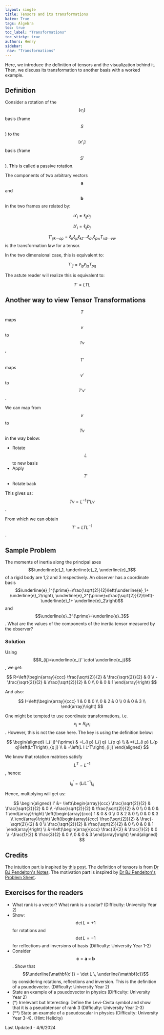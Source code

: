 ```yaml
---
layout: single
title: Tensors and its transformations 
katex: True
tags: Algebra
toc: true
toc_label: "Transformations"
toc_sticky: true
authors: Henry
sidebar:
 nav: "Transformations"
---
```


Here, we introduce the definition of tensors and the visualization behind it. Then, we discuss its transformation to another basis with a worked example. 

## Definition

Consider a rotation of the $$\{e_i\}$$ basis (frame $$S$$) to the $$\{e'_i\}$$ basis (frame $$S'$$). This is called a passive rotation.

The components of two arbitrary vectors $$\mathbf{a}$$ and $$\mathbf{b}$$ in the two frames are related by:

$$a'_i = \ell_{ij} a_j$$ 

$$b'_i = \ell_{ij} b_j$$

$$T'_{ijk\cdots op} = \ell_{ir} \ell_{js} \ell_{kt} \cdots \ell_{ov} \ell_{pw} T_{rst\cdots vw}$$ is the transformation law for a tensor. 

In the two dimensional case, this is equivalent to:

$$T'_{ij} = \ell_{ip} \ell_{jq} T_{pq}$$

The astute reader will realize this is equivalent to: 

$$T'=LTL$$

## Another way to view Tensor Transformations

$$T$$ maps $$v$$ to $$Tv$$,

$$T'$$ maps $$v'$$ to $$T'v'$$.

We can map from $$v$$ to $$Tv$$ in the way below:

 -  Rotate $$L$$ to new basis
 -  Apply $$T'$$
 -  Rotate back

This gives us: $$Tv=L^{-1}T'Lv$$. 

From which we can obtain $$T'=LTL^{-1}$$. 

## Sample Problem

The moments of inertia along the principal axes $$\underline{e}_1, \underline{e}_2, \underline{e}_3$$ of a rigid body are 1,2 and 3 respectively.  An observer has a coordinate basis $$\underline{e}_1^{\prime}=\frac{\sqrt{2}}{2}\left(\underline{e}_1+ \underline{e}_2\right), \underline{e}_2^{\prime}=\frac{\sqrt{2}}{2}\left(-\underline{e}_1+ \underline{e}_2\right)$$ and $$\underline{e}_3^{\prime}=\underline{e}_3$$. What are the values of the components of the inertia tensor measured by the observer? 


### Solution

Using $$R_{ij}=\underline{e_i}' \cdot \underline{e_j}$$, we get:

$$
R=\left(\begin{array}{ccc}
\frac{\sqrt{2}}{2} & \frac{\sqrt{2}}{2} & 0 \\
-\frac{\sqrt{2}}{2} & \frac{\sqrt{2}}{2} & 0 \\
0 & 0 & 1
\end{array}\right)
$$

And also:

$$
I=\left(\begin{array}{ccc}
1 & 0 & 0 \\
0 & 2 & 0 \\
0 & 0 & 3 \\
\end{array}\right) 
$$


One might be tempted to use coordinate transformations, i.e. $$x_j=R_{ij} x_i$$. However, this is not the case here. The key is using the definition below:

$$
\begin{aligned}
I_{i j}^{\prime} & =l_{i p} l_{j q} I_{p q} \\
& =(L)_{i p} I_{p q}\left(L^T\right)_{q j} \\
& =\left(L I L^T\right)_{i j}
\end{aligned}
$$


We know that rotation matrices satisfy $$L^T=L^{-1}$$, hence:

$$I_{i j}^{\prime} = \left(L I L^{-1}\right)_{i j}$$


Hence, multiplying will get us:

$$
\begin{aligned}
I' &= \left(\begin{array}{ccc}
\frac{\sqrt{2}}{2} & \frac{\sqrt{2}}{2} & 0 \\
-\frac{\sqrt{2}}{2} & \frac{\sqrt{2}}{2} & 0 \\
0 & 0 & 1
\end{array}\right) \left(\begin{array}{ccc}
1 & 0 & 0 \\
0 & 2 & 0 \\
0 & 0 & 3 \\
\end{array}\right) \left(\begin{array}{ccc}
\frac{\sqrt{2}}{2} & \frac{-\sqrt{2}}{2} & 0 \\
\frac{\sqrt{2}}{2} & \frac{\sqrt{2}}{2} & 0 \\
0 & 0 & 1
\end{array}\right) \\
&=\left(\begin{array}{ccc}
\frac{3}{2} & \frac{1}{2} & 0 \\
-\frac{1}{2} & \frac{3}{2} & 0 \\
0 & 0 & 3
\end{array}\right) 
\end{aligned}
$$ 


## Credits

The intuition part is inspired by [this post](https://math.stackexchange.com/questions/2303869/tensor-rotation). The definition of tensors is from [Dr BJ Pendelton's Notes](https://www2.ph.ed.ac.uk/~bjp/emr/emr.pdf). The motivation part is inspired by [Dr BJ Pendelton's Problem Sheet](https://www2.ph.ed.ac.uk/~bjp/emr/tutorial04.pdf).


## Exercises for the readers
 - What rank is a vector? What rank is a scalar? (Difficulty: University Year 2)
 - Show: 
   $$\det L = +1$$ for rotations and 
   $$\det L = -1$$ for reflections and inversions of basis 
   (Difficulty: University Year 1-2)
 - Consider $$\mathbf{c} = \mathbf{a} \times \mathbf{b}$$. Show that $$\underline{\mathbf{c'}} = \det L \, \underline{\mathbf{c}}$$ by considering rotations, reflections and inversion. This is the definition of a psuedovector. (Difficulty: University Year 2)
 - State an example of a psuedovector in physics (Difficulty: University Year 2) 
 - (*) Irrelevant but Interesting: Define the Levi-Civita symbol and show that it is a pseudotensor of rank 3 (Difficulty: University Year 2-3)
 - (**) State an example of a pseudoscalar in physics (Difficulty: University Year 3-4).  (Hint: Helicity)

 Last Updated - 4/6/2024

